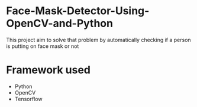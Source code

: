 # Face-Mask-Detector-Using-OpenCV-and-Python

This project aim to solve that problem by automatically checking if a person is putting on face mask or not
# Framework used
- Python
- OpenCV
- Tensorflow

